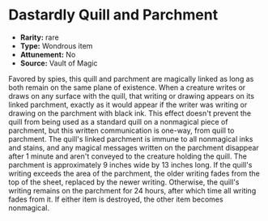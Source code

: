 
# Dastardly Quill and Parchment

* **Rarity:** rare
* **Type:** Wondrous item
* **Attunement:** No
* **Source:** Vault of Magic


Favored by spies, this quill and parchment are magically linked as long as both remain on the same plane of existence. When a creature writes or draws on any surface with the quill, that writing or drawing appears on its linked parchment, exactly as it would appear if the writer was writing or drawing on the parchment with black ink. This effect doesn't prevent the quill from being used as a standard quill on a nonmagical piece of parchment, but this written communication is one-way, from quill to parchment. The quill's linked parchment is immune to all nonmagical inks and stains, and any magical messages written on the parchment disappear after 1 minute and aren't conveyed to the creature holding the quill. The parchment is approximately 9 inches wide by 13 inches long. If the quill's writing exceeds the area of the parchment, the older writing fades from the top of the sheet, replaced by the newer writing. Otherwise, the quill's writing remains on the parchment for 24 hours, after which time all writing fades from it. If either item is destroyed, the other item becomes nonmagical.
